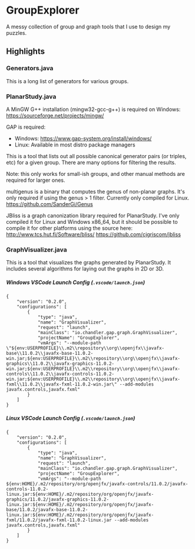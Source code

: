 # GroupExplorer

A messy collection of group and graph tools that I use to design my puzzles.


## Highlights

### Generators.java

This is a long list of generators for various groups. 

### PlanarStudy.java

A MinGW G++ installation (mingw32-gcc-g++) is required on Windows:
https://sourceforge.net/projects/mingw/

GAP is required:
 * Windows: https://www.gap-system.org/install/windows/
 * Linux: Available in most distro package managers

This is a tool that lists out all possible canonical generator pairs (or triples, etc) for a given group.  There are many options for filtering the results.

Note: this only works for small-ish groups, and other manual methods are required for larger ones.

multigenus is a binary that computes the genus of non-planar graphs.  It's only required if using the genus > 1 filter.  Currently only compiled for Linux.
https://github.com/SanderGi/Genus

JBliss is a graph canonization library required for PlanarStudy.  I've only compiled it for Linux and Windows x86_64, but it should be possible to compile it for other platforms using the source here:
http://www.tcs.hut.fi/Software/bliss/
https://github.com/cjgriscom/jbliss

### GraphVisualizer.java

This is a tool that visualizes the graphs generated by PlanarStudy.  It includes several algorithms for laying out the graphs in 2D or 3D.

##### Windows VSCode Launch Config (`.vscode/launch.json`)
```
{
    "version": "0.2.0",
    "configurations": [
        {
            "type": "java",
            "name": "GraphVisualizer",
            "request": "launch",
            "mainClass": "io.chandler.gap.graph.GraphVisualizer",
            "projectName": "GroupExplorer",
            "vmArgs": "--module-path \"${env:USERPROFILE}\\.m2\\repository\\org\\openjfx\\javafx-base\\11.0.2\\javafx-base-11.0.2-win.jar;${env:USERPROFILE}\\.m2\\repository\\org\\openjfx\\javafx-graphics\\11.0.2\\javafx-graphics-11.0.2-win.jar;${env:USERPROFILE}\\.m2\\repository\\org\\openjfx\\javafx-controls\\11.0.2\\javafx-controls-11.0.2-win.jar;${env:USERPROFILE}\\.m2\\repository\\org\\openjfx\\javafx-fxml\\11.0.2\\javafx-fxml-11.0.2-win.jar\" --add-modules javafx.controls,javafx.fxml"
        }
    ]
}
```

##### Linux VSCode Launch Config (`.vscode/launch.json`)
```
{
    "version": "0.2.0",
    "configurations": [
		{
			"type": "java",
			"name": "GraphVisualizer",
			"request": "launch",
			"mainClass": "io.chandler.gap.graph.GraphVisualizer",
			"projectName": "GroupExplorer",
			"vmArgs": "--module-path ${env:HOME}/.m2/repository/org/openjfx/javafx-controls/11.0.2/javafx-controls-11.0.2-linux.jar:${env:HOME}/.m2/repository/org/openjfx/javafx-graphics/11.0.2/javafx-graphics-11.0.2-linux.jar:${env:HOME}/.m2/repository/org/openjfx/javafx-base/11.0.2/javafx-base-11.0.2-linux.jar:${env:HOME}/.m2/repository/org/openjfx/javafx-fxml/11.0.2/javafx-fxml-11.0.2-linux.jar --add-modules javafx.controls,javafx.fxml"
		}
    ]
}
```
